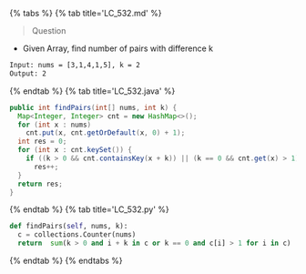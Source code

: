 {% tabs %}
{% tab title='LC_532.md' %}

> Question

* Given Array, find number of pairs with difference k

```txt
Input: nums = [3,1,4,1,5], k = 2
Output: 2
```

{% endtab %}
{% tab title='LC_532.java' %}

```java
public int findPairs(int[] nums, int k) {
  Map<Integer, Integer> cnt = new HashMap<>();
  for (int x : nums)
    cnt.put(x, cnt.getOrDefault(x, 0) + 1);
  int res = 0;
  for (int x : cnt.keySet()) {
    if ((k > 0 && cnt.containsKey(x + k)) || (k == 0 && cnt.get(x) > 1))
      res++;
  }
  return res;
}
```

{% endtab %}
{% tab title='LC_532.py' %}

```py
def findPairs(self, nums, k):
  c = collections.Counter(nums)
  return  sum(k > 0 and i + k in c or k == 0 and c[i] > 1 for i in c)
```

{% endtab %}
{% endtabs %}
